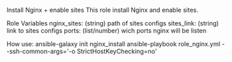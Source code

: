 Install Nginx + enable sites
This role install Nginx and enable sites.

Role Variables
    nginx_sites: (string) path of sites configs
    sites_link: (string) link to sites configs
    ports: (list/number) wich ports nginx will be  listen

How use:
ansible-galaxy init nginx_install
ansible-playbook role_nginx.yml --ssh-common-args='-o StrictHostKeyChecking=no'
